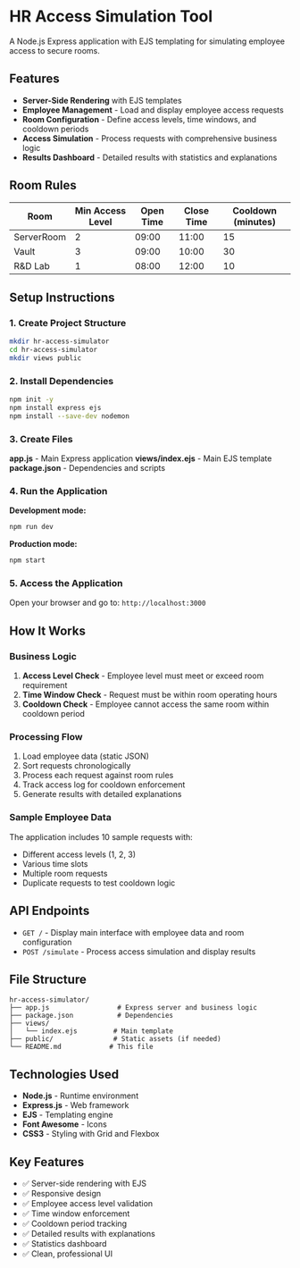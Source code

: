 # HR Access Simulation Tool

A Node.js Express application with EJS templating for simulating employee access to secure rooms.

## Features

- **Server-Side Rendering** with EJS templates
- **Employee Management** - Load and display employee access requests
- **Room Configuration** - Define access levels, time windows, and cooldown periods
- **Access Simulation** - Process requests with comprehensive business logic
- **Results Dashboard** - Detailed results with statistics and explanations

## Room Rules

| Room | Min Access Level | Open Time | Close Time | Cooldown (minutes) |
|------|------------------|-----------|------------|--------------------|
| ServerRoom    | 2       | 09:00     | 11:00 | 15 |
| Vault         | 3       | 09:00     | 10:00 | 30 |
| R&D Lab       | 1       | 08:00     | 12:00 | 10 |

## Setup Instructions

### 1. Create Project Structure
```bash
mkdir hr-access-simulator
cd hr-access-simulator
mkdir views public
```

### 2. Install Dependencies
```bash
npm init -y
npm install express ejs
npm install --save-dev nodemon
```

### 3. Create Files

**app.js** - Main Express application
**views/index.ejs** - Main EJS template
**package.json** - Dependencies and scripts

### 4. Run the Application

**Development mode:**
```bash
npm run dev
```

**Production mode:**
```bash
npm start
```

### 5. Access the Application
Open your browser and go to: `http://localhost:3000`

## How It Works

### Business Logic
1. **Access Level Check** - Employee level must meet or exceed room requirement
2. **Time Window Check** - Request must be within room operating hours
3. **Cooldown Check** - Employee cannot access the same room within cooldown period

### Processing Flow
1. Load employee data (static JSON)
2. Sort requests chronologically
3. Process each request against room rules
4. Track access log for cooldown enforcement
5. Generate results with detailed explanations

### Sample Employee Data
The application includes 10 sample requests with:
- Different access levels (1, 2, 3)
- Various time slots
- Multiple room requests
- Duplicate requests to test cooldown logic

## API Endpoints

- `GET /` - Display main interface with employee data and room configuration
- `POST /simulate` - Process access simulation and display results

## File Structure
```
hr-access-simulator/
├── app.js                 # Express server and business logic
├── package.json           # Dependencies
├── views/
│   └── index.ejs         # Main template
├── public/               # Static assets (if needed)
└── README.md            # This file
```

## Technologies Used
- **Node.js** - Runtime environment
- **Express.js** - Web framework
- **EJS** - Templating engine
- **Font Awesome** - Icons
- **CSS3** - Styling with Grid and Flexbox

## Key Features
- ✅ Server-side rendering with EJS
- ✅ Responsive design
- ✅ Employee access level validation
- ✅ Time window enforcement
- ✅ Cooldown period tracking
- ✅ Detailed results with explanations
- ✅ Statistics dashboard
- ✅ Clean, professional UI
